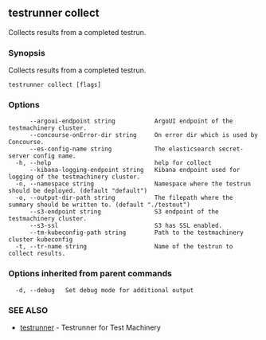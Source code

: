 ## testrunner collect

Collects results from a completed testrun.

### Synopsis

Collects results from a completed testrun.

```
testrunner collect [flags]
```

### Options

```
      --argoui-endpoint string           ArgoUI endpoint of the testmachinery cluster.
      --concourse-onError-dir string     On error dir which is used by Concourse.
      --es-config-name string            The elasticsearch secret-server config name.
  -h, --help                             help for collect
      --kibana-logging-endpoint string   Kibana endpoint used for logging of the testmachinery cluster.
  -n, --namespace string                 Namespace where the testrun should be deployed. (default "default")
  -o, --output-dir-path string           The filepath where the summary should be written to. (default "./testout")
      --s3-endpoint string               S3 endpoint of the testmachinery cluster.
      --s3-ssl                           S3 has SSL enabled.
      --tm-kubeconfig-path string        Path to the testmachinery cluster kubeconfig
  -t, --tr-name string                   Name of the testrun to collect results.
```

### Options inherited from parent commands

```
  -d, --debug   Set debug mode for additional output
```

### SEE ALSO

* [testrunner](testrunner.md)	 - Testrunner for Test Machinery

